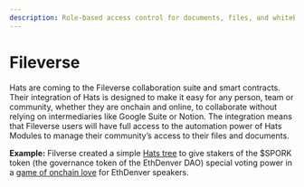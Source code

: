 ```yaml
---
description: Role-based access control for documents, files, and whiteboards
---
```


# Fileverse

Hats are coming to the Fileverse collaboration suite and smart contracts. Their integration of Hats is designed to make it easy for any person, team or community, whether they are onchain and online, to collaborate without relying on intermediaries like Google Suite or Notion. The integration means that Fileverse users will have full access to the automation power of Hats Modules to manage their community’s access to their files and documents.

**Example:** Filverse created a simple [Hats tree](https://app.hatsprotocol.xyz/trees/100/100?hatId=100.1) to give stakers of the $SPORK token (the governance token of the EthDenver DAO) special voting power in a [game of onchain love](https://ethdenver.fileverse.io/) for EthDenver speakers.

